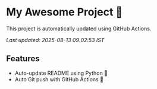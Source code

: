 # My Awesome Project 🚀

This project is automatically updated using GitHub Actions.

_Last updated: 2025-08-13 09:02:53 IST_

## Features
- Auto-update README using Python 🐍
- Auto Git push with GitHub Actions 🤖
